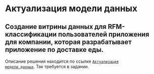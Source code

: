 # Актуализация модели данных
## Создание витрины данных для RFM-классификации пользователей приложения для компании, которая разрабатывает приложение по доставке еды.
Описание решения находится по ссылке <code>[Актуализация модели данных](https://github.com/elenabityukova/RFM/blob/main/requirements.md)</code>. Так требуется в задании.
